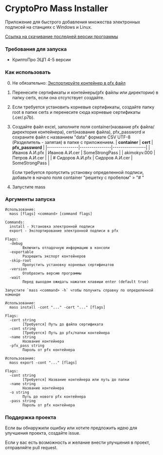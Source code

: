 # CryptoPro Mass Installer
Приложение для быстрого добавления множества электронных подписей на станциях с Windows и Linux.

[Ссылка на скачивание последней версии программы](https://github.com/Demetrous-fd/CryptoPro-Mass-Installer/releases/latest)

### Требования для запуска

- КриптоПро ЭЦП 4-5 версии

### Как использовать

0. Не обязательно: [Экспортируйте контейнер в pfx файл](https://support.kontur.ru/ca/38782-kopirovanie_kontejnera_s_sertifikatom_na_dr#header_ad9459fa9)
1. Перенесите сертификаты и контейнеры(pfx файлы или директории) в папку certs, если она отсутствует создайте.
2. Если требуется установить корневые сертификаты, создайте папку root в папке certs и перенесите сюда корневые сертификаты (.cer/.p7b).
3. Создайте файл excel, заполните поля container(название pfx файла/директория контейнера), cert(название файла), pfx_password и сохраните файл с названием "data" формате CSV UTF-8 (Разделитель - запятая) в папке с приложением.
    | **container**        | **cert**       | **pfx_password**    |
    |----------------|----------------|-----------------|
    | Иванов А.И.pfx | Иванов А.И.cer | SomeStrongPass |
    | akimokyv.000 | Петров А.И.cer |  |
    | # Сидоров А.И.pfx | Сидоров А.И.cer | SomeStrongPass |
  
    Если требуется пропустить установку определенной подписи, добавьте в начало поля container "решетку с пробелом" > "# "

4. Запустите mass

### Аргументы запуска
```shell
Использование:
  mass [flags] <command> [command flags]

Commands:
  install - Установка электронной подписи
  export - Экспортирование электронной подписи в pfx

Flags:
  -debug
        Включить отладочную информацию в консоли
  -exportable
        Разрешить экспорт контейнеров
  -skip-root
        Пропустить установку корневых сертификатов
  -version
        Отобразить версию программы
  -wait
        Перед выходом ожидать нажатия клавиши enter (default true)

Запустите `mass <command> -h` чтобы получить справку по определенной команде
```

```shell
Использование:
  mass install -cont "..." -cert "..." [flags]

Flags:
  -cert string
        [Требуется] Путь до файла сертификата
  -cont string
        [Требуется] Путь до pfx/папки контейнера
  -name string
        Название контейнера
  -pfx_pass string
        Пароль от pfx контейнера
```

```shell
Использование:
  mass export -cont "..." [flags]

Flags:
  -cont string
        [Требуется] Название контейнера или путь до папки
  -name string
        Название контейнера
  -o string
        Путь до нового pfx контейнера
  -pass string
        Пароль от pfx контейнера
```

### Поддержка проекта
Если вы обнаружили ошибку или хотите предложить идею для улучшения проекта, создайте issue.

Если у вас есть возможность и желание внести улучшения в проект, отправляйте pull request.
